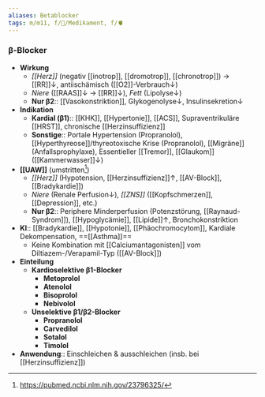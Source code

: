 ```yaml
---
aliases: Betablocker
tags: m/m11, f/💊/Medikament, f/🫀
---
```

### β-Blocker
- **Wirkung**
	- *[[Herz]]* (negativ [[inotrop]], [[dromotrop]], [[chronotrop]]) → [[RR]]↓, antiischämisch ([[O2]]-Verbrauch↓)
	- *Niere* ([[RAAS]]↓ → [[RR]]↓), *Fett* (Lipolyse↓)
	- **Nur β2**:: [[Vasokonstriktion]], Glykogenolyse↓, Insulinsekretion↓ 
- **Indikation**
	- **Kardial (β1)**:: [[KHK]], [[Hypertonie]], [[ACS]], Supraventrikuläre [[HRST]], chronische [[Herzinsuffizienz]]
	- **Sonstige**:: Portale Hypertension (Propranolol), [[Hyperthyreose]]/thyreotoxische Krise (Propranolol), [[Migräne]] (Anfallsprophylaxe), Essentieller [[Tremor]], [[Glaukom]] ([[Kammerwasser]]↓)
- **[[UAW]]** (umstritten[^1])
	- *[[Herz]]* (Hypotension, [[Herzinsuffizienz]]↑, [[AV-Block]], [[Bradykardie]])
	- *Niere* (Renale Perfusion↓), *[[ZNS]]* ([[Kopfschmerzen]], [[Depression]], etc.)
	- **Nur β2**:: Periphere Minderperfusion (Potenzstörung, [[Raynaud-Syndrom]]), [[Hypoglycämie]], [[Lipide]]↑, Bronchokonstriktion
- **KI**:: [[Bradykardie]], [[Hypotonie]], [[Phäochromocytom]], Kardiale Dekompensation, ==[[Asthma]]==
	- Keine Kombination mit [[Calciumantagonisten]] vom Diltiazem-/Verapamil-Typ ([[AV-Block]])
- **Einteilung**
	- **Kardioselektive β1-Blocker**
		- **Metoprolol**
		- **Atenolol**
		- **Bisoprolol**
		- **Nebivolol**
	- **Unselektive β1/β2-Blocker**
		- **Propranolol**
		- **Carvedilol**
		- **Sotalol**
		- **Timolol**
- **Anwendung**:: Einschleichen & ausschleichen (insb. bei [[Herzinsuffizienz]])

[^1]: https://pubmed.ncbi.nlm.nih.gov/23796325/